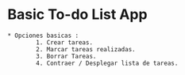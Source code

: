 # Basic To-do List App 

    * Opciones basicas :
            1. Crear tareas.
            2. Marcar tareas realizadas.
            3. Borrar Tareas.
            4. Contraer / Desplegar lista de tareas.